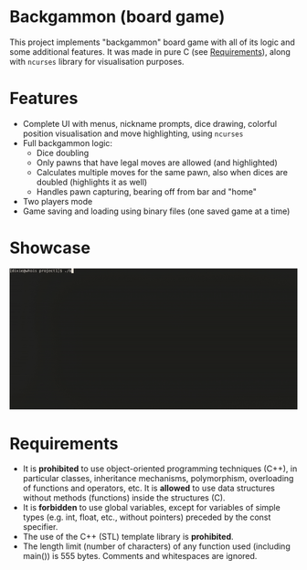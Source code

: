 # Backgammon (board game)
This project implements "backgammon" board game with all of its logic and some additional features. It was made in pure C (see [Requirements](#Requirements)), along with `ncurses` library for visualisation purposes.

# Features
- Complete UI with menus, nickname prompts, dice drawing, colorful position visualisation and move highlighting, using `ncurses`
- Full backgammon logic:
    - Dice doubling
    - Only pawns that have legal moves are allowed (and highlighted)
    - Calculates multiple moves for the same pawn, also when dices are doubled (highlights it as well) 
    - Handles pawn capturing, bearing off from bar and "home"
- Two players mode
- Game saving and loading using binary files (one saved game at a time)

# Showcase
![backgammon-cli](showcase.gif)

# Requirements
- It is **prohibited** to use object-oriented programming techniques (C++), in particular classes, inheritance mechanisms, polymorphism, overloading of functions and operators, etc. It is **allowed** to use data structures without methods (functions) inside the structures (C).
- It is **forbidden** to use global variables, except for variables of simple types (e.g. int, float, etc., without pointers) preceded by the const specifier.
- The use of the C++ (STL) template library is **prohibited**.
- The length limit (number of characters) of any function used (including main()) is 555 bytes. Comments and whitespaces are ignored.
